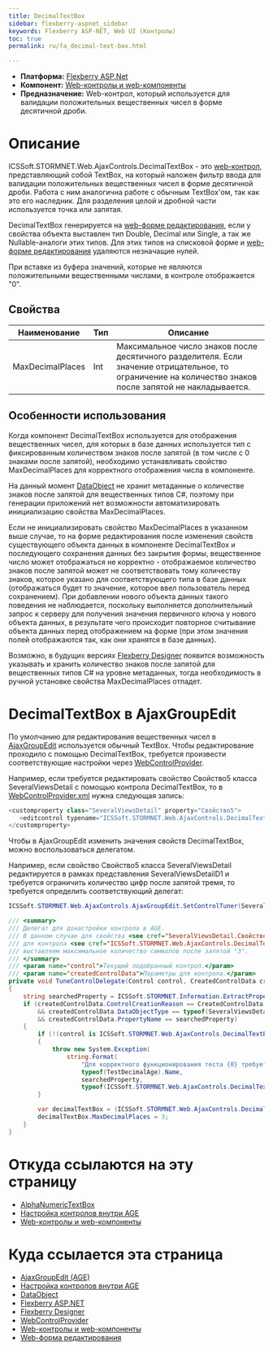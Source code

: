 ```yaml
---
title: DecimalTextBox
sidebar: flexberry-aspnet_sidebar
keywords: Flexberry ASP-NET, Web UI (Контролы)
toc: true
permalink: ru/fa_decimal-text-box.html

---
```


* **Платформа:** [Flexberry ASP.Net](fa_flexberry-a-s-p-n-e-t.html)
* **Компонент:** [Web-контролы и web-компоненты](fa_web-controls.html)
* **Предназначение:** Web-контрол, который используется для валидации положительных вещественных чисел в форме десятичной дроби.

# Описание

ICSSoft.STORMNET.Web.AjaxControls.DecimalTextBox - это [web-контрол](fa_web-controls.html), представляющий собой TextBox, на который наложен фильтр ввода для валидации положительных вещественных чисел в форме десятичной дроби. Работа с ним аналогична работе с обычным TextBox'ом, так как это его наследник. Для разделения целой и дробной части используется точка или запятая.

DecimalTextBox генерируется на [web-форме редактирования](fa_web-edit-form.html), если у свойства объекта выставлен тип Double, Decimal или Single, а так же Nullable-аналоги этих типов. Для этих типов на списковой форме и [web-форме редактирования](fa_web-edit-form.html) удаляются незначащие нулей.

При вставке из буфера значений, которые не являются положительными вещественными числами, в контроле отображается "0".

## Свойства

| Наименование | Тип | Описание|
|---|---|---|
| MaxDecimalPlaces | Int | Максимальное число знаков после десятичного разделителя. Если значение отрицательное, то ограничение на количество знаков после запятой не накладывается.|

## Особенности использования

Когда компонент DecimalTextBox используется для отображения вещественных чисел, для которых в базе данных используется тип с фиксированным количеством знаков после запятой (в том числе с 0 знаками после запятой), необходимо устанавливать свойство MaxDecimalPlaces для корректного отображения числа в компоненте. 

На данный момент [DataObject](fo_dataobject.html) не хранит метаданные о количестве знаков после запятой для вещественных типов C#, поэтому при генерации приложений нет возможности автоматизировать инициализацию свойства MaxDecimalPlaces.

Если не инициализировать свойство MaxDecimalPlaces в указанном выше случае, то на форме редактирования после изменения свойств существующего объекта данных в компоненте DecimalTextBox и последующего сохранения данных без закрытия формы, вещественное число может отображаться не корректно - отображаемое количество знаков после запятой может не соответствовать тому количеству знаков, которое указано для соответствующего типа в базе данных (отображаться будет то значение, которое ввел пользователь перед сохранением). При добавлении нового объекта данных такого поведения не наблюдается, поскольку выполняется дополнительный запрос к серверу для получения значения первичного ключа у нового объекта данных, в результате чего происходит повторное считывание объекта данных перед отображением на форме (при этом значения полей отображаются так, как они хранятся в базе данных).

Возможно, в будущих версиях [Flexberry Designer]() появится возможность указывать и хранить количество знаков после запятой для вещественных типов C# на уровне метаданных, тогда необходимость в ручной установке свойства MaxDecimalPlaces отпадет.

# DecimalTextBox в AjaxGroupEdit
По умолчанию для редактирования вещественных чисел в [AjaxGroupEdit](fa_ajax-group-edit.html) используется обычный TextBox.
Чтобы редактирование проходило с помощью DecimalTextBox, требуется произвести соответствующие настройки через [WebControlProvider](fa_web-control-provider.html).

Например, если требуется редактировать свойство Свойство5 класса SeveralViewsDetail с помощью контрола DecimalTextBox, то в [WebControlProvider.xml](fa_web-control-provider.html) нужна следующая запись:

 ```cs
<customproperty class="SeveralViewsDetail" property="Свойство5">
    <editcontrol typename="ICSSoft.STORMNET.Web.AjaxControls.DecimalTextBox, ICSSoft.STORMNET.Web.AjaxControls" codefile="" property="Text"/>
</customproperty>
 ```

Чтобы в AjaxGroupEdit изменить значения свойств DecimalTextBox, можно воспользоваться делегатом.

Например, если свойство Свойство5 класса SeveralViewsDetail редактируется в рамках представления SeveralViewsDetailD1 и требуется ограничить количество цифр после запятой тремя, то требуется определить соответствующий делегат:

```cs
ICSSoft.STORMNET.Web.AjaxControls.AjaxGroupEdit.SetControlTuner(SeveralViewsDetail.Views.SeveralViewsDetailD1.Name, TuneControlDelegate);
```

```cs
/// <summary>
/// Делегат для донастройки контрола в AGE.
/// В данном случае для свойства <see cref="SeveralViewsDetail.Свойство5"/> 
/// для контрола <see cref="ICSSoft.STORMNET.Web.AjaxControls.DecimalTextBox"/> 
/// выставляем максимальное количество символов после запятой "3".
/// </summary>
/// <param name="control">Текущий подобранный контрол.</param>
/// <param name="createdControlData">Параметры для контрола.</param>
private void TuneControlDelegate(Control control, CreatedControlData createdControlData)
{
	string searchedProperty = ICSSoft.STORMNET.Information.ExtractPropertyPath<SeveralViewsDetail>(x => x.Свойство5);
	if (createdControlData.ControlCreationReason == CreatedControlData.CreateControlReason.Edit
		&& createdControlData.DataObjectType == typeof(SeveralViewsDetail)
		&& createdControlData.PropertyName == searchedProperty)
	{
		if (!(control is ICSSoft.STORMNET.Web.AjaxControls.DecimalTextBox))
		{
			throw new System.Exception(
				string.Format(
					"Для корректного функционирования теста {0} требуется, чтобы для редактирования свойства {1} использовался контрол {2}.", 
					typeof(TestDecimalAge).Name, 
					searchedProperty,
					typeof(ICSSoft.STORMNET.Web.AjaxControls.DecimalTextBox).Name));
		}

		var decimalTextBox = (ICSSoft.STORMNET.Web.AjaxControls.DecimalTextBox)control;
		decimalTextBox.MaxDecimalPlaces = 3;
	}
}
```

# Откуда ссылаются на эту страницу

* [AlphaNumericTextBox](fa_alpha-numeric-text-box.html)
* [Настройка контролов внутри AGE](fa_controls-in-a-g-e.html)
* [Web-контролы и web-компоненты](fa_web-controls.html)

# Куда ссылается эта страница

* [AjaxGroupEdit (AGE)](fa_ajax-group-edit.html)
* [Настройка контролов внутри AGE](fa_controls-in-a-g-e.html)
* [DataObject](fo_dataobject.html)
* [Flexberry ASP.NET](fa_flexberry-a-s-p-n-e-t.html)
* [Flexberry Designer]()
* [WebControlProvider](fa_web-control-provider.html)
* [Web-контролы и web-компоненты](fa_web-controls.html)
* [Web-форма редактирования](fa_web-edit-form.html)